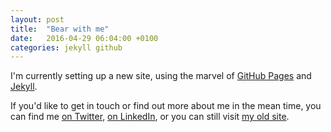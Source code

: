```yaml
---
layout: post
title:  "Bear with me"
date:   2016-04-29 06:04:00 +0100
categories: jekyll github
---
```

I'm currently setting up a new site, using the marvel of [GitHub Pages][github-pages] and [Jekyll][jekyll].

If you'd like to get in touch or find out more about me in the mean time, you can find me [on Twitter](https://twitter.com/barrybloye), [on LinkedIn](https://www.linkedin.com/in/barry-bloye-24b5982), or you can still visit [my old site](http://2013.barrybloye.co.uk).

[github-pages]:	https://pages.github.com/
[jekyll]:	http://jekyllrb.com/
